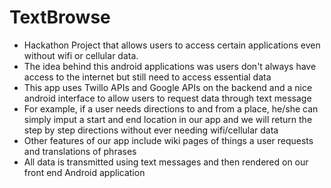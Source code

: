 # TextBrowse

- Hackathon Project that allows users to access certain applications even without wifi or cellular data. 
- The idea behind this android applications was users don't always have access to the internet but still need to access essential data
- This app uses Twillo APIs and Google APIs on the backend and a nice android interface to allow users to request data through text message
- For example, if a user needs directions to and from a place, he/she can simply imput a start and end location in our app and we will return the step by step directions without ever needing wifi/cellular data
- Other features of our app include wiki pages of things a user requests and translations of phrases
- All data is transmitted using text messages and then rendered on our front end Android application
